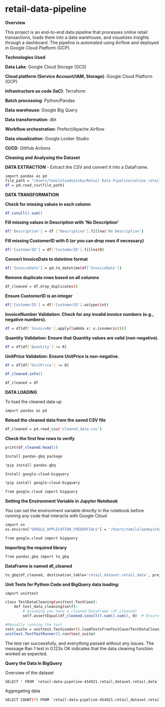 # retail-data-pipeline

**Overview**

This project is an end-to-end data pipeline that processes online retail transactions, loads them into a data warehouse, and visualizes insights through a dashboard. The pipeline is automated using Airflow and deployed in Google Cloud Platform (GCP).

**Technologies Used**

**Data Lake**: Google Cloud Storage (GCS)

**Cloud platform (Service Account/IAM, Storage)**: Google Cloud Platform (GCP)

**Infrastructure as code (IaC)**: Terraform

**Batch processing**: Python/Pandas

**Data warehouse**: Google Big Query

**Data transformation**: dbt

**Workflow orchestration**: Prefect/Apache Airflow

**Data visualization**: Google Looker Studio

**CI/CD**: GitHub Actions

**Cleaning and Analysing the Dataset**

**DATA EXTRACTION** - Extract the CSV and convert it into a DataFrame.

```bash
import pandas as pd
file_path = "/Users/tomilolaadeyinka/Retail Data Pipeline/online_retail.csv"
df = pd.read_csv(file_path)
```

**DATA TRANSFORMATION**

**Check for missing values in each column**

```bash 
df.isnull().sum()
```

**Fill missing values in Description with 'No Description'**

```bash
df['Description'] = df ['Description'].fillna('No Description')
```

**Fill missing CustomerID with 0 (or you can drop rows if necessary)**

```bash
df['CustomerID'] = df['CustomerID'].fillna(0)
```

**Convert InvoiceDate to datetime format**

```bash
df['InvoiceDate'] = pd.to_datetime(df['InvoiceDate'])
```

**Remove duplicate rows based on all columns**

```bash
df_cleaned = df.drop_duplicates()
```

**Ensure CustomerID is an integer**

```bash
df['CustomerID'] = df['CustomerID'].astype(int)
```

**InvoiceNumber Validation: Check for any invalid invoice numbers (e.g., negative numbers).**

```bash
df = df[df['InvoiceNo'].apply(lambda x: x.isnumeric())]
```

**Quantity Validation: Ensure that Quantity values are valid (non-negative).**

```bash
df = df[df['Quantity'] >= 0]
```

**UnitPrice Validation: Ensure UnitPrice is non-negative.**

```bash
df = df[df['UnitPrice'] >= 0]
```
```bash
df_cleaned.info()
```
```bash
df_cleaned = df
```

**DATA LOADING**

To load the cleaned data up 

```bash
import pandas as pd
```

**Reload the cleaned data from the saved CSV file**

```bash
df_cleaned = pd.read_csv('cleaned_data.csv')
```

**Check the first few rows to verify**

```bash
print(df_cleaned.head())
```
```bash
Install pandas-gbq package
```
```bash
!pip install pandas-gbq
```
```bash
Install google-cloud-bigquery
```
```bash
!pip install google-cloud-bigquery
```
```bash
from google.cloud import bigquery
```

**Setting the Environment Variable in Jupyter Notebook**

You can set the environment variable directly in the notebook before running any code that interacts with Google Cloud

```bash
import os
os.environ["GOOGLE_APPLICATION_CREDENTIALS"] = "/Users/tomilolaadeyinka/Downloads/retail-data-pipeline-454921-f0b5600c14e2.json"
```
```bash
from google.cloud import bigquery
```

**Importing the required library**
```bash
from pandas_gbq import to_gbq
```
**DataFrame is named df_cleaned**
```bash
to_gbq(df_cleaned, destination_table='retail_dataset.retail_data', project_id='retail-data-pipeline-454921', if_exists='replace')
```

**Unit Tests for Python Code and BigQuery data loading:**
```bash
import unittest

class TestDataCleaning(unittest.TestCase):
    def test_data_cleaning(self):
        # Assuming you have a cleaned DataFrame (df_cleaned)
        self.assertEqual(df_cleaned.isnull().sum().sum(), 0)  # Ensure no missing values

#Manually running the test
test_suite = unittest.TestLoader().loadTestsFromTestCase(TestDataCleaning)
unittest.TextTestRunner().run(test_suite)
```

The test ran successfully, and everything passed without any issues. The message Ran 1 test in 0.123s OK indicates that the data cleaning function worked as expected.

**Query the Data in BigQuery**

Overview of the dataset

```bash
SELECT * FROM `retail-data-pipeline-454921.retail_dataset.retail_data` LIMIT 10;
```

Aggregating data

```bash
SELECT COUNT(*) FROM `retail-data-pipeline-454921.retail_dataset.retail_data`;
```
